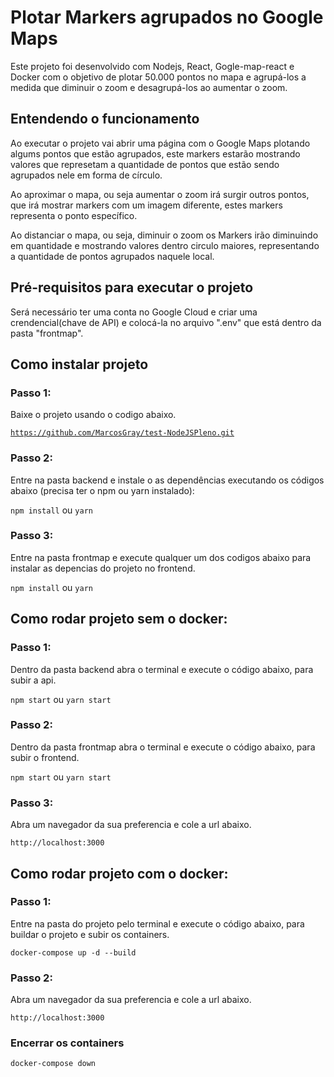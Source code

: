 # Plotar Markers agrupados no Google Maps
Este projeto foi desenvolvido com Nodejs, React, Gogle-map-react e Docker com o objetivo de plotar 50.000 pontos no mapa e agrupá-los a medida que diminuir o zoom e desagrupá-los ao aumentar o zoom.

## Entendendo o funcionamento

Ao executar o projeto vai abrir uma página com o Google Maps plotando algums pontos que estão agrupados, este markers estarão mostrando valores que 
represetam a quantidade de pontos que estão sendo agrupados nele em forma de círculo.

Ao aproximar o mapa, ou seja aumentar o zoom irá surgir outros pontos, que irá mostrar markers com um imagem diferente, estes markers representa o ponto específico.

Ao distanciar o mapa, ou seja, diminuir o zoom os Markers irão diminuindo em quantidade e mostrando valores dentro circulo maiores, representando a quantidade de 
pontos agrupados naquele local.

## Pré-requisitos para executar o projeto

Será necessário ter uma conta no Google Cloud e criar uma crendencial(chave de API) e colocá-la no arquivo ".env" que está dentro da pasta "frontmap".

## Como instalar projeto

### Passo 1:
Baixe o projeto usando o codigo abaixo.

<code>https://github.com/MarcosGray/test-NodeJSPleno.git</code>

### Passo 2:
Entre na pasta backend e instale o as dependências executando os códigos abaixo (precisa ter o npm ou yarn instalado):

<code>npm install</code> ou <code>yarn</code>

### Passo 3:
Entre na pasta frontmap e execute qualquer um dos codigos abaixo para instalar as depencias do projeto no frontend.

<code>npm install</code> ou <code>yarn</code>

## Como rodar projeto sem o docker:

### Passo 1:
Dentro da pasta backend abra o terminal e execute o código abaixo, para subir a api.

<code>npm start</code> ou <code>yarn start</code>

### Passo 2:
Dentro da pasta frontmap abra o terminal e execute o código abaixo, para subir o frontend.

<code>npm start</code> ou <code>yarn start</code>

### Passo 3:
Abra um navegador da sua preferencia e cole a url abaixo.

<code>http://localhost:3000</code>

## Como rodar projeto com o docker:

### Passo 1:
Entre na pasta do projeto pelo terminal e execute o código abaixo, para buildar o projeto e subir os containers.

<code>docker-compose up -d --build</code>

### Passo 2:
Abra um navegador da sua preferencia e cole a url abaixo.

<code>http://localhost:3000</code>

### Encerrar os containers

<code>docker-compose down</code>
